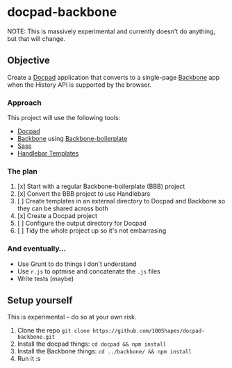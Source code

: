 docpad-backbone
===============

NOTE: This is massively experimental and currently doesn't do anything, but that will change.


## Objective
Create a [Docpad](http://docpad.org/) application that converts to a single-page [Backbone](http://backbonejs.org/) app when the History API is supported by the browser.

### Approach
This project will use the following tools:
- [Docpad](http://docpad.org/)
- [Backbone](http://backbonejs.org/) using [Backbone-boilerplate](https://github.com/backbone-boilerplate/backbone-boilerplate)
- [Sass](http://sass-lang.com/)
- [Handlebar Templates](http://handlebarsjs.com/)

### The plan
1. [x] Start with a regular Backbone-boilerplate (BBB) project
1. [x] Convert the BBB project to use Handlebars
1. [ ] Create templates in an external directory to Docpad and Backbone so they can be shared across both
2. [x] Create a Docpad project
1. [ ] Configure the output directory for Docpad
1. [ ] Tidy the whole project up so it's not embarrasing

### And eventually…
- Use Grunt to do things I don't understand
- Use `r.js` to optmise and concatenate the `.js` files
- Write tests (maybe)

## Setup yourself
This is experimental – do so at your own risk.

1. Clone the repo `git clone https://github.com/100Shapes/docpad-backbone.git`
1. Install the docpad things: `cd docpad && npm install`
1. Install the Backbone things: `cd ../backbone/ && npm install`
1. Run it :s